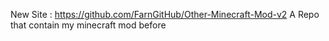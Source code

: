 New Site : https://github.com/FarnGitHub/Other-Minecraft-Mod-v2
A Repo that contain my minecraft mod before 


